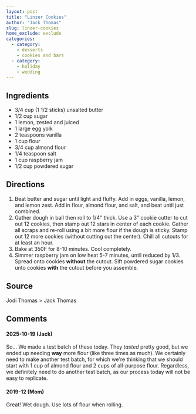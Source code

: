 ```yaml
---
layout: post
title: "Linzer Cookies"
author: "Jack Thomas"
slug: linzer-cookies
home_exclude: exclude
categories:
  - category:
    - desserts
    - cookies and bars
  - category:
    - holiday
    - wedding
---
```


## Ingredients

- 3/4 cup (1 1/2 sticks) unsalted butter
- 1/2 cup sugar
- 1 lemon, zested and juiced
- 1 large egg yolk
- 2 teaspoons vanilla
- 1 cup flour
- 3/4 cup almond flour
- 1/4 teaspoon salt
- 1 cup raspberry jam
- 1/2 cup powdered sugar

## Directions

1. Beat butter and sugar until light and fluffy. Add in eggs, vanilla, lemon, and lemon zest. Add in flour, almond flour, and salt, and beat until just combined.
2. Gather dough in ball then roll to 1/4" thick. Use a 3" cookie cutter to cut out 12 cookies, then stamp out 12 stars in center of each cookie. Gather all scraps and re-roll using a bit more flour if the dough is sticky. Stamp out 12 more cookies (without cutting out the center). Chill all cutouts for at least an hour.
3. Bake at 350F for 8-10 minutes. Cool completely.
4. Simmer raspberry jam on low heat 5-7 minutes, until reduced by 1/3. Spread onto cookies **without** the cutout. Sift powdered sugar cookies unto cookies **with** the cutout before you assemble.

## Source

Jodi Thomas > Jack Thomas

## Comments

#### 2025-10-19 (Jack)

So... We made a test batch of these today. They *tasted* pretty good, but we ended up needing **way** more flour (like three times as much). We certainly need to make another test batch, for which we're thinking that we should start with 1 cup of almond flour and 2 cups of all-purpose flour. Regardless, we definitely need to do another test batch, as our process today will not be easy to replicate.

#### 2019-12 (Mom)

Great! Wet dough. Use lots of flour when rolling.
